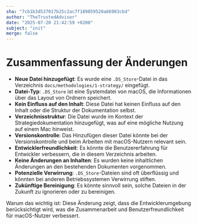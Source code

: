```yaml
---
sha: "7cb1b3d537017b25c2ac7f189059520a66903cbd"
author: "TheTrustedAdvisor"
date: "2025-07-20 21:42:59 +0200"
subject: "init"
merge: false
---
```


# Zusammenfassung der Änderungen

- **Neue Datei hinzugefügt**: Es wurde eine `.DS_Store`-Datei in das Verzeichnis `docs/methodologies/1-strategy/` eingefügt.
- **Datei-Typ**: `.DS_Store` ist eine Systemdatei von macOS, die Informationen über das Layout von Ordnern speichert.
- **Kein Einfluss auf den Inhalt**: Diese Datei hat keinen Einfluss auf den Inhalt oder die Struktur der Dokumentation selbst.
- **Verzeichnisstruktur**: Die Datei wurde im Kontext der Strategiedokumentation hinzugefügt, was auf eine mögliche Nutzung auf einem Mac hinweist.
- **Versionskontrolle**: Das Hinzufügen dieser Datei könnte bei der Versionskontrolle und beim Arbeiten mit macOS-Nutzern relevant sein.
- **Entwicklerfreundlichkeit**: Es könnte die Benutzererfahrung für Entwickler verbessern, die in diesem Verzeichnis arbeiten.
- **Keine Änderungen an Inhalten**: Es wurden keine inhaltlichen Änderungen an den bestehenden Dokumenten vorgenommen.
- **Potenzielle Verwirrung**: `.DS_Store`-Dateien sind oft überflüssig und könnten bei anderen Betriebssystemen Verwirrung stiften.
- **Zukünftige Bereinigung**: Es könnte sinnvoll sein, solche Dateien in der Zukunft zu ignorieren oder zu bereinigen.

Warum das wichtig ist: Diese Änderung zeigt, dass die Entwicklerumgebung berücksichtigt wird, was die Zusammenarbeit und Benutzerfreundlichkeit für macOS-Nutzer verbessert.

